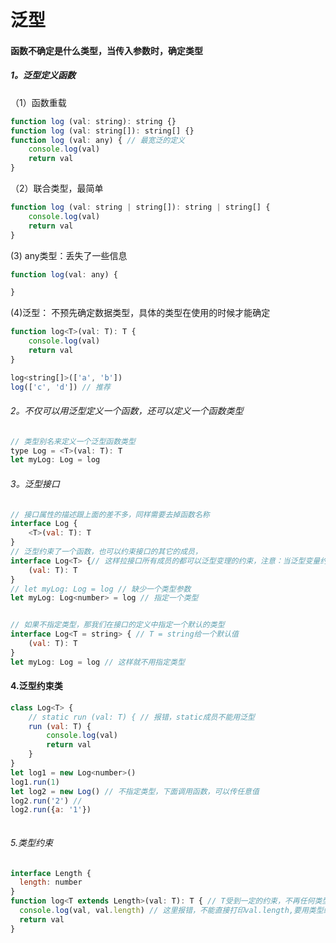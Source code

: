 # 泛型

#### 函数不确定是什么类型，当传入参数时，确定类型
##### 1。泛型定义函数
 （1）函数重载 
```js
function log (val: string): string {}
function log (val: string[]): string[] {}
function log (val: any) { // 最宽泛的定义
    console.log(val)
    return val
}
```

（2）联合类型，最简单
```js
function log (val: string | string[]): string | string[] {
    console.log(val)
    return val
}
```

(3) any类型：丢失了一些信息
```js
function log(val: any) {

}
```
(4)泛型： 不预先确定数据类型，具体的类型在使用的时候才能确定
```js
function log<T>(val: T): T {
    console.log(val)
    return val
}

log<string[]>(['a', 'b'])
log(['c', 'd']) // 推荐
```

###### 2。不仅可以用泛型定义一个函数，还可以定义一个函数类型
```js
// 类型别名来定义一个泛型函数类型
type Log = <T>(val: T): T
let myLog: Log = log

```

###### 3。泛型接口
```js
// 接口属性的描述跟上面的差不多，同样需要去掉函数名称
interface Log {
    <T>(val: T): T
}
// 泛型约束了一个函数，也可以约束接口的其它的成员，
interface Log<T> {// 这样拉接口所有成员的都可以泛型变理的约束，注意：当泛型变量约束了整个接口之后，必须指定一个类型
    (val: T): T
}
// let myLog: Log = log // 缺少一个类型参数
let myLog: Log<number> = log // 指定一个类型


// 如果不指定类型，那我们在接口的定义中指定一个默认的类型
interface Log<T = string> { // T = string给一个默认值
    (val: T): T
}
let myLog: Log = log // 这样就不用指定类型
```

#### 4.泛型约束类
```js
class Log<T> {
    // static run (val: T) { // 报错，static成员不能用泛型
    run (val: T) {
        console.log(val)
        return val
    }
}
let log1 = new Log<number>()
log1.run(1)
let log2 = new Log() // 不指定类型，下面调用函数，可以传任意值
log2.run('2') // 
log2.run({a: '1'})



```
###### 5.类型约束
```js
interface Length {
  length: number
}
function log<T extends Length>(val: T): T { // T受到一定的约束，不再任何类型都可以传了，传的T，必须有length属性
  console.log(val, val.length) // 这里报错，不能直接打印val.length,要用类型约束,定义一个接口，T extends Length
  return val
}
```
